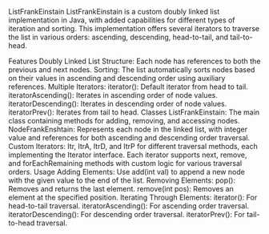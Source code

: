 ListFrankEinstain
ListFrankEinstain is a custom doubly linked list implementation in Java, with added capabilities for different types of iteration and sorting. This implementation offers several iterators to traverse the list in various orders: ascending, descending, head-to-tail, and tail-to-head.

Features
Doubly Linked List Structure: Each node has references to both the previous and next nodes.
Sorting: The list automatically sorts nodes based on their values in ascending and descending order using auxiliary references.
Multiple Iterators:
iterator(): Default iterator from head to tail.
iteratorAscending(): Iterates in ascending order of node values.
iteratorDescending(): Iterates in descending order of node values.
iteratorPrev(): Iterates from tail to head.
Classes
ListFrankEinstain: The main class containing methods for adding, removing, and accessing nodes.
NodeFrankEnshtain: Represents each node in the linked list, with integer value and references for both ascending and descending order traversal.
Custom Iterators:
Itr, ItrA, ItrD, and ItrP for different traversal methods, each implementing the Iterator<Integer> interface.
Each iterator supports next, remove, and forEachRemaining methods with custom logic for various traversal orders.
Usage
Adding Elements: Use add(int val) to append a new node with the given value to the end of the list.
Removing Elements:
pop(): Removes and returns the last element.
remove(int pos): Removes an element at the specified position.
Iterating Through Elements:
iterator(): For head-to-tail traversal.
iteratorAscending(): For ascending order traversal.
iteratorDescending(): For descending order traversal.
iteratorPrev(): For tail-to-head traversal.
